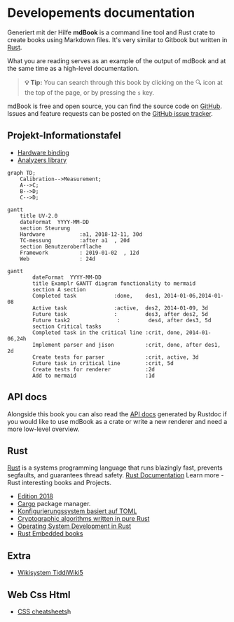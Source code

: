 # Developements documentation

Generiert mit der Hilfe **mdBook**
is a command line tool and Rust crate to create books using Markdown
files. It's very similar to Gitbook but written in
[Rust](http://www.rust-lang.org).

What you are reading serves as an example of the output of mdBook and at the
same time as a high-level documentation.

> **💡 Tip:** You can search through this book by clicking on the 🔍 icon at the
> top of the page, or by pressing the `s` key.

mdBook is free and open source, you can find the source code on
[GitHub](https://github.com/rust-lang-nursery/mdBook). Issues and feature
requests can be posted on the [GitHub issue tracker](https://github.com/rust-lang-nursery/mdBook/issues).

## Projekt-Informationstafel

* [Hardware binding]()
* [Analyzers library]()

```mermaid
graph TD;
    Calibration-->Measurement;
    A-->C;
    B-->D;
    C-->D;
```

```mermaid
gantt
    title UV-2.0
    dateFormat  YYYY-MM-DD
    section Steurung
    Hardware           :a1, 2018-12-11, 30d
    TC-messung         :after a1  , 20d
    section Benutzeroberflache
    Framework          : 2019-01-02  , 12d
    Web                : 24d
```


```mermaid
gantt
        dateFormat  YYYY-MM-DD
        title Examplr GANTT diagram functionality to mermaid
        section A section
        Completed task            :done,    des1, 2014-01-06,2014-01-08
        Active task               :active,  des2, 2014-01-09, 3d
        Future task               :         des3, after des2, 5d
        Future task2               :         des4, after des3, 5d
        section Critical tasks
        Completed task in the critical line :crit, done, 2014-01-06,24h
        Implement parser and jison          :crit, done, after des1, 2d
        Create tests for parser             :crit, active, 3d
        Future task in critical line        :crit, 5d
        Create tests for renderer           :2d
        Add to mermaid                      :1d

```

## API docs

Alongside this book you can also read the [API docs](https://docs.rs/mdbook/*/mdbook/) generated by Rustdoc if you would like
to use mdBook as a crate or write a new renderer and need a more low-level
overview.

## Rust

[Rust](https://www.rust-lang.org/en-US/) is a systems programming language that runs blazingly fast, prevents segfaults, and guarantees thread safety.
[Rust Documentation](https://www.rust-lang.org/en-US/documentation.html)
Learn more - Rust interesting books and Projects.

- [Edition 2018](https://rust-lang-nursery.github.io/edition-guide/)
- [Cargo](https://doc.rust-lang.org/cargo/index.html) package manager.
- [Konfigurierungssystem basiert auf TOML](https://docs.rs/toml/0.4.8/toml/)
- [Cryptographic algorithms written in pure Rust](https://github.com/RustCrypto)
- [Operating System Development in Rust](https://github.com/rust-osdev)
- [Rust Embedded books](https://rust-embedded.github.io/bookshelf/)

## Extra

- [Wikisystem TiddiWiki5](https://github.com/Jermolene/TiddlyWiki5)

## Web Css Html

- [CSS cheatsheets](https://devhints.io/)h
